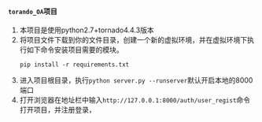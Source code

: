 #### `torando_OA`项目
1. 本项目是使用python2.7+tornado4.4.3版本
2. 将项目文件下载到你的文件目录，创建一个新的虚拟环境，并在虚拟环境下执行如下命令安装项目需要的模块。
    ```
    pip install -r requirements.txt
    ```
3. 进入项目根目录，执行`python server.py --runserver`默认开启本地的8000端口
4. 打开浏览器在地址栏中输入`http://127.0.0.1:8000/auth/user_regist`命令打开项目，并注册登录，
       
